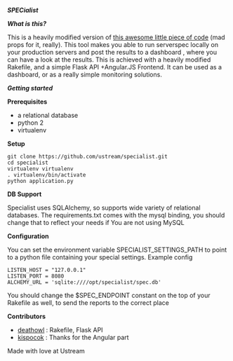 ***SPECialist***

***What is this?***

This is a heavily modified version of [this awesome little piece of code](https://github.com/vincentbernat/serverspec-example) (mad props for it, really). This tool makes you able to run serverspec locally on your production servers and post the results to a dashboard , where you can have a look at the results. This is achieved with a heavily modified Rakefile, and a simple Flask API +Angular.JS Frontend. It can be used as a dashboard, or as a really simple monitoring solutions.

***Getting started***

**Prerequisites**

* a relational database
* python 2
* virtualenv

**Setup**

```
git clone https://github.com/ustream/specialist.git
cd specialist
virtualenv virtualenv
. virtualenv/bin/activate
python application.py
```

**DB Support**

Specialist uses SQLAlchemy, so supports wide variety of relational databases. The requirements.txt comes with the mysql binding, you should change that to reflect your needs if You are not using MySQL

**Configuration**

You can set the environment variable SPECIALIST_SETTINGS_PATH to point to a python file containing your special settings.
Example config

```
LISTEN_HOST = "127.0.0.1"
LISTEN_PORT = 8080
ALCHEMY_URL = 'sqlite:////opt/specialist/spec.db'
```

You should change the $SPEC_ENDPOINT constant on the top of your Rakefile as well, to send the reports to the correct place

**Contributors**

* [deathowl](http://github.com/deathowl) : Rakefile, Flask API
* [kispocok](http://github.com/kispocok) : Thanks for the Angular part

Made with love at Ustream